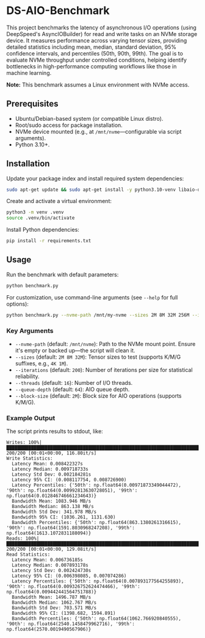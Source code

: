 # DS-AIO-Benchmark

This project benchmarks the latency of asynchronous I/O operations (using DeepSpeed's AsyncIOBuilder) for read and write tasks on an NVMe storage device. It measures performance across varying tensor sizes, providing detailed statistics including mean, median, standard deviation, 95% confidence intervals, and percentiles (50th, 90th, 99th). The goal is to evaluate NVMe throughput under controlled conditions, helping identify bottlenecks in high-performance computing workflows like those in machine learning.

**Note:** This benchmark assumes a Linux environment with NVMe access.

## Prerequisites

- Ubuntu/Debian-based system (or compatible Linux distro).
- Root/sudo access for package installation.
- NVMe device mounted (e.g., at `/mnt/nvme`—configurable via script arguments).
- Python 3.10+.

## Installation

Update your package index and install required system dependencies:

```bash
sudo apt-get update && sudo apt-get install -y python3.10-venv libaio-dev python3.10-dev
```

Create and activate a virtual environment:

```bash
python3 -m venv .venv
source .venv/bin/activate
```

Install Python dependencies:

```bash
pip install -r requirements.txt
```

## Usage

Run the benchmark with default parameters:

```bash
python benchmark.py
```

For customization, use command-line arguments (see `--help` for full options):

```bash
python benchmark.py --nvme-path /mnt/my-nvme --sizes 2M 8M 32M 256M --iterations 100 --threads 8
```

### Key Arguments
- `--nvme-path` (default: `/mnt/nvme`): Path to the NVMe mount point. Ensure it's empty or backed up—the script will clean it.
- `--sizes` (default: `2M 8M 32M`): Tensor sizes to test (supports K/M/G suffixes, e.g., `4K 1M`).
- `--iterations` (default: `200`): Number of iterations per size for statistical reliability.
- `--threads` (default: `16`): Number of I/O threads.
- `--queue-depth` (default: `64`): AIO queue depth.
- `--block-size` (default: `2M`): Block size for AIO operations (supports K/M/G).

### Example Output
The script prints results to stdout, like:

```
Writes: 100%|███████████████████████████████████████████████████████████████████████████████████████████████████████████████████████████████████████████████████████████████████████████████████████████████| 200/200 [00:01<00:00, 116.80it/s]
Write Statistics:
  Latency Mean: 0.008422327s
  Latency Median: 0.009718733s
  Latency Std Dev: 0.002184281s
  Latency 95% CI: (0.008117754, 0.008726900)
  Latency Percentiles: {'50th': np.float64(0.00971873349044472), '90th': np.float64(0.00992813630728051), '99th': np.float64(0.012846746661234643)}
  Bandwidth Mean: 1083.946 MB/s
  Bandwidth Median: 863.138 MB/s
  Bandwidth Std Dev: 341.978 MB/s
  Bandwidth 95% CI: (1036.261, 1131.630)
  Bandwidth Percentiles: {'50th': np.float64(863.1380261316615), '90th': np.float64(1591.8030968247208), '99th': np.float64(1613.1072831188094)}
Reads: 100%|████████████████████████████████████████████████████████████████████████████████████████████████████████████████████████████████████████████████████████████████████████████████████████████████| 200/200 [00:01<00:00, 129.08it/s]
Read Statistics:
  Latency Mean: 0.006736185s
  Latency Median: 0.007893178s
  Latency Std Dev: 0.002424730s
  Latency 95% CI: (0.006398085, 0.007074286)
  Latency Percentiles: {'50th': np.float64(0.007893177564255893), '90th': np.float64(0.009326752624474466), '99th': np.float64(0.009442441564751788)}
  Bandwidth Mean: 1496.787 MB/s
  Bandwidth Median: 1062.767 MB/s
  Bandwidth Std Dev: 703.571 MB/s
  Bandwidth 95% CI: (1398.682, 1594.891)
  Bandwidth Percentiles: {'50th': np.float64(1062.766920840555), '90th': np.float64(2540.1458479962716), '99th': np.float64(2570.0019490567906)}
```